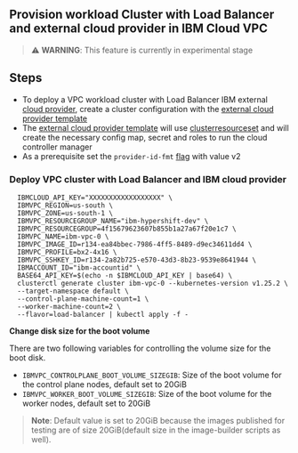 ## Provision workload Cluster with Load Balancer and external cloud provider in IBM Cloud VPC

> ⚠️ **WARNING**: This feature is currently in experimental stage

## Steps

- To deploy a VPC workload cluster with Load Balancer IBM external [cloud provider](https://kubernetes.io/docs/concepts/architecture/cloud-controller/), create a cluster configuration with the [external cloud provider template](https://github.com/kubernetes-sigs/cluster-api-provider-ibmcloud/blob/main/templates/cluster-template-load-balancer.yaml)
- The [external cloud provider template](https://github.com/kubernetes-sigs/cluster-api-provider-ibmcloud/blob/main/templates/cluster-template-load-balancer.yaml) will use [clusterresourceset](https://cluster-api.sigs.k8s.io/tasks/experimental-features/cluster-resource-set.html) and will create the necessary config map, secret and roles to run the cloud controller manager
- As a prerequisite set the `provider-id-fmt` [flag](https://github.com/kubernetes-sigs/cluster-api-provider-ibmcloud/blob/ee70591709ac5ddaeed23222ccbfa78335d984a1/main.go#L183) with value v2

### Deploy VPC cluster with Load Balancer and IBM cloud provider

```console
  IBMCLOUD_API_KEY="XXXXXXXXXXXXXXXXXX" \
  IBMVPC_REGION=us-south \
  IBMVPC_ZONE=us-south-1 \
  IBMVPC_RESOURCEGROUP_NAME="ibm-hypershift-dev" \
  IBMVPC_RESOURCEGROUP=4f15679623607b855b1a27a67f20e1c7 \
  IBMVPC_NAME=ibm-vpc-0 \
  IBMVPC_IMAGE_ID=r134-ea84bbec-7986-4ff5-8489-d9ec34611dd4 \
  IBMVPC_PROFILE=bx2-4x16 \
  IBMVPC_SSHKEY_ID=r134-2a82b725-e570-43d3-8b23-9539e8641944 \
  IBMACCOUNT_ID="ibm-accountid" \
  BASE64_API_KEY=$(echo -n $IBMCLOUD_API_KEY | base64) \
  clusterctl generate cluster ibm-vpc-0 --kubernetes-version v1.25.2 \
  --target-namespace default \
  --control-plane-machine-count=1 \
  --worker-machine-count=2 \
  --flavor=load-balancer | kubectl apply -f -
```

**Change disk size for the boot volume**

There are two following variables for controlling the volume size for the boot disk.
- `IBMVPC_CONTROLPLANE_BOOT_VOLUME_SIZEGIB`: Size of the boot volume for the control plane nodes, default set to 20GiB
- `IBMVPC_WORKER_BOOT_VOLUME_SIZEGIB`: Size of the boot volume for the worker nodes, default set to 20GiB
> **Note**: Default value is set to 20GiB because the images published for testing are of size 20GiB(default size in the image-builder scripts as well).  